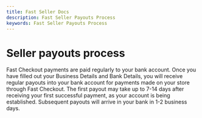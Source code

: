 ```yaml
---
title: Fast Seller Docs
description: Fast Seller Payouts Process
keywords: Fast Seller Payouts Process
---
```


# Seller payouts process

Fast Checkout payments are paid regularly to your bank account. Once you have filled out your Business Details and Bank Details, you will receive regular payouts into your bank account for payments made on your store through Fast Checkout. The first payout may take up to 7-14 days after receiving your first successful payment, as your account is being established. Subsequent payouts will arrive in your bank in 1-2 business days.
